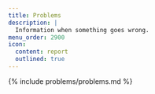 ```yaml
---
title: Problems
description: |
  Information when something goes wrong.
menu_order: 2900
icon:
  content: report
  outlined: true
---
```


{% include problems/problems.md %}

